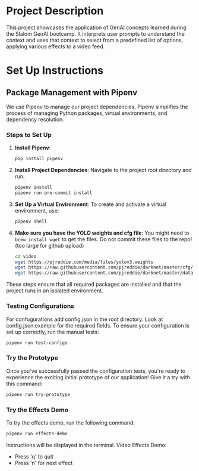 # Project Description
This project showcases the application of GenAI concepts learned during the Slalom GenAI bootcamp. It interprets user prompts to understand the context and uses that context to select from a predefined list of options, applying various effects to a video feed.


# Set Up Instructions
## Package Management with Pipenv

We use Pipenv to manage our project dependencies. Pipenv simplifies the process of managing Python packages, virtual environments, and dependency resolution.

### Steps to Set Up

1. **Install Pipenv**:
    ```sh
    pip install pipenv
    ```

2. **Install Project Dependencies**:
    Navigate to the project root directory and run:
    ```sh
    pipenv install
    pipenv run pre-commit install
    ```

3. **Set Up a Virtual Environment**:
    To create and activate a virtual environment, use:
    ```sh
    pipenv shell
    ```

4. **Make sure you have the YOLO weights and cfg file**:
    You might need to `brew install wget` to get the files. Do not commit these files to the repo! (too large for github upload)
    ```sh
    cd video
    wget https://pjreddie.com/media/files/yolov3.weights
    wget https://raw.githubusercontent.com/pjreddie/darknet/master/cfg/yolov3.cfg
    wget https://raw.githubusercontent.com/pjreddie/darknet/master/data/coco.names
    ```

These steps ensure that all required packages are installed and that the project runs in an isolated environment.

### Testing Configurations
For confugurations add config.json in the root directory. Look at config.json.example for the required fields. To ensure your configuration is set up correctly, run the manual tests:
```sh
pipenv run test-configs
```

### Try the Prototype

Once you've successfully passed the configuration tests, you're ready to experience the exciting initial prototype of our application! Give it a try with this command:
```sh
pipenv run try-prototype
```

### Try the Effects Demo


To try the effects demo, run the following command:
```sh
pipenv run effects-demo
```
Instructions will be displayed in the terminal.
Video Effects Demo:
- Press 'q' to quit
- Press 'n' for next effect